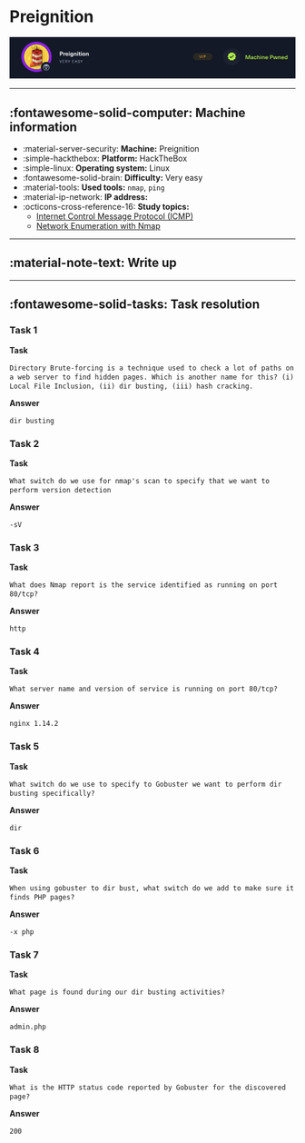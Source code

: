 # Preignition

![Preignition HTB machine banner](../../assets/preignition-banner.png)

---

## :fontawesome-solid-computer: Machine information

* :material-server-security: **Machine:** Preignition
* :simple-hackthebox: **Platform:**  HackTheBox
* :simple-linux: **Operating system:** Linux
* :fontawesome-solid-brain: **Difficulty:** Very easy
* :material-tools: **Used tools:**  `nmap`, `ping`
* :material-ip-network: **IP address:** 
* :octicons-cross-reference-16: **Study topics:**
    - [Internet Control Message Protocol (ICMP)](https://hollowdragonx.github.io/cybersecurity-notes/)
    - [Network Enumeration with Nmap](https://hollowdragonx.github.io/cybersecurity-notes/network-enumeration/nmap/nmap-cheatsheet/)

---

## :material-note-text: Write up

---

## :fontawesome-solid-tasks: Task resolution

### Task 1

**Task**

```
Directory Brute-forcing is a technique used to check a lot of paths on a web server to find hidden pages. Which is another name for this? (i) Local File Inclusion, (ii) dir busting, (iii) hash cracking.
```

**Answer**
```
dir busting
```

### Task 2
**Task**

```
What switch do we use for nmap's scan to specify that we want to perform version detection
```

**Answer**
```
-sV
```

### Task 3

**Task**

```
What does Nmap report is the service identified as running on port 80/tcp?
```

**Answer**
```
http
```


### Task 4

**Task**

```
What server name and version of service is running on port 80/tcp?
```

**Answer**
```
nginx 1.14.2
```


### Task 5

**Task**

```
What switch do we use to specify to Gobuster we want to perform dir busting specifically?
```

**Answer**
```
dir
```


### Task 6

**Task**

```
When using gobuster to dir bust, what switch do we add to make sure it finds PHP pages?
```

**Answer**
```
-x php
```


### Task 7

**Task**

```
What page is found during our dir busting activities?
```

**Answer**
```
admin.php
```


### Task 8

**Task**

```
What is the HTTP status code reported by Gobuster for the discovered page?
```

**Answer**
```
200
```